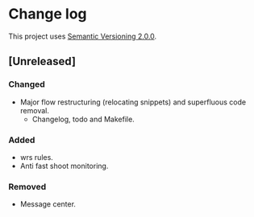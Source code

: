 # Change log

This project uses [Semantic Versioning 2.0.0](http://semver.org/spec/v2.0.0.html).

## [Unreleased]

### Changed
- Major flow restructuring (relocating snippets) and superfluous code removal.
    - Changelog, todo and Makefile.

### Added
- wrs rules.
- Anti fast shoot monitoring.

### Removed
- Message center.

